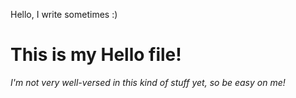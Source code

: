 Hello, I write sometimes :)
# This is my Hello file!

*I'm not very well-versed in this kind of stuff yet, so be easy on me!*
